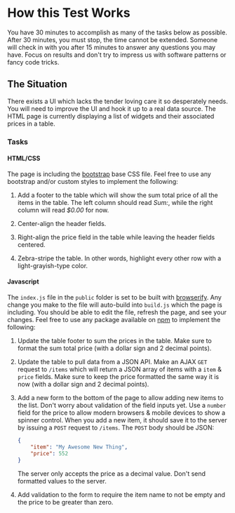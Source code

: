 # How this Test Works

You have 30 minutes to accomplish as many of the tasks below as possible. After 30 minutes, you must stop, the time cannot be extended. Someone will check in with you after 15 minutes to answer any questions you may have. Focus on results and don't try to impress us with software patterns or fancy code tricks.

## The Situation

There exists a UI which lacks the tender loving care it so desperately needs. You will need to improve the UI and hook it up to a real data source. The HTML page is currently displaying a list of widgets and their associated prices in a table.

### Tasks

#### HTML/CSS

The page is including the [bootstrap](http://getbootstrap.com/) base CSS file. Feel free to use any bootstrap and/or custom styles to implement the following:

1. Add a footer to the table which will show the sum total price of all the items in the table. The left column should read _Sum:_, while the right column will read _$0.00_ for now.

2. Center-align the header fields.

3. Right-align the price field in the table while leaving the header fields centered.

4. Zebra-stripe the table. In other words, highlight every other row with a light-grayish-type color.

#### Javascript

The `index.js` file in the `public` folder is set to be built with [browserify](http://browserify.org/). Any change you make to the file will auto-build into `build.js` which the page is including. You should be able to edit the file, refresh the page, and see your changes. Feel free to use any package available on [npm](https://www.npmjs.com/) to implement the following:

1. Update the table footer to sum the prices in the table. Make sure to format the sum total price (with a dollar sign and 2 decimal points).

2. Update the table to pull data from a JSON API. Make an AJAX `GET` request to `/items` which will return a JSON array of items with a `item` & `price` fields. Make sure to keep the price formatted the same way it is now (with a dollar sign and 2 decimal points).

3. Add a new form to the bottom of the page to allow adding new items to the list. Don't worry about validation of the field inputs yet. Use a `number` field for the price to allow modern browsers & mobile devices to show a spinner control. When you add a new item, it should save it to the server by issuing a `POST`  request to `/items`. The `POST` body should be JSON:

	```json
	{
		"item": "My Awesome New Thing",
		"price": 552
	}
	```

	The server only accepts the price as a decimal value. Don't send formatted values to the server.

4. Add validation to the form to require the item name to not be empty and the price to be greater than zero.
